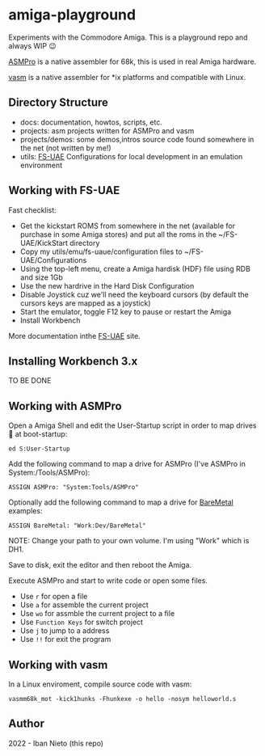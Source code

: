 # amiga-playground

Experiments with the Commodore Amiga. This is a playground repo and always WIP 😉

[ASMPro](https://aminet.net/dev/asm/AsmPro1.18src.zip) is a native assembler for 68k, this is used in real Amiga hardware.

[vasm](http://sun.hasenbraten.de/vasm/) is a native assembler for *ix platforms and compatible with Linux.

## Directory Structure

- docs: documentation, howtos, scripts, etc.
- projects: asm projects written for ASMPro and vasm
- projects/demos: some demos,intros source code found somewhere in the net (not written by me!)
- utils: [FS-UAE](https://fs-uae.net/) Configurations for local development in an emulation environment

## Working with FS-UAE

Fast checklist:

- Get the kickstart ROMS from somewhere in the net (available for purchase in some Amiga stores) and put all the roms in the ~/FS-UAE/KickStart directory
- Copy my utils/emu/fs-uaue/configuration files to ~/FS-UAE/Configurations
- Using the top-left menu, create a Amiga hardisk (HDF) file using RDB and size 1Gb
- Use the new hardrive in the Hard Disk Configuration
- Disable Joystick cuz we'll need the keyboard cursors (by default the cursors keys are mapped as a joystick)
- Start the emulator, toggle F12 key to pause or restart the Amiga
- Install Workbench

More documentation inthe [FS-UAE](https://fs-uae.net/) site.

## Installing Workbench 3.x

TO BE DONE

## Working with ASMPro

Open a Amiga Shell and edit the User-Startup script in order to map drives 💾 at boot-startup:

```shell
ed S:User-Startup
```

Add the following command to map a drive for ASMPro (I've ASMPro in System:/Tools/ASMPro):

```shell
ASSIGN ASMPro: "System:Tools/ASMPro"
```

Optionally add the following command to map a drive for [BareMetal](https://www.edsa.uk/blog/bare-metal-amiga-programming) examples:

```shell
ASSIGN BareMetal: "Work:Dev/BareMetal"
```

NOTE: Change your path to your own volume. I'm using "Work" which is DH1.

Save to disk, exit the editor and then reboot the Amiga.

Execute ASMPro and start to write code or open some files.

- Use `r` for open a file
- Use `a` for assemble the current project
- Use `wo` for assmble the current project to a file
- Use `Function Keys` for switch project
- Use `j` to jump to a address
- Use `!!` for exit the program

## Working with vasm

In a Linux enviroment, compile source code with vasm:

```shell
vasmm68k_mot -kick1hunks -Fhunkexe -o hello -nosym helloworld.s
```

## Author

2022 - Iban Nieto (this repo)
